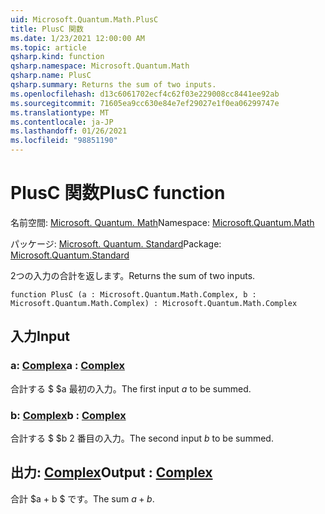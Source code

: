```yaml
---
uid: Microsoft.Quantum.Math.PlusC
title: PlusC 関数
ms.date: 1/23/2021 12:00:00 AM
ms.topic: article
qsharp.kind: function
qsharp.namespace: Microsoft.Quantum.Math
qsharp.name: PlusC
qsharp.summary: Returns the sum of two inputs.
ms.openlocfilehash: d13c6061702ecf4c62f03e229008cc8441ee92ab
ms.sourcegitcommit: 71605ea9cc630e84e7ef29027e1f0ea06299747e
ms.translationtype: MT
ms.contentlocale: ja-JP
ms.lasthandoff: 01/26/2021
ms.locfileid: "98851190"
---
```

# <a name="plusc-function"></a><span data-ttu-id="f36e8-102">PlusC 関数</span><span class="sxs-lookup"><span data-stu-id="f36e8-102">PlusC function</span></span>

<span data-ttu-id="f36e8-103">名前空間: [Microsoft. Quantum. Math](xref:Microsoft.Quantum.Math)</span><span class="sxs-lookup"><span data-stu-id="f36e8-103">Namespace: [Microsoft.Quantum.Math](xref:Microsoft.Quantum.Math)</span></span>

<span data-ttu-id="f36e8-104">パッケージ: [Microsoft. Quantum. Standard](https://nuget.org/packages/Microsoft.Quantum.Standard)</span><span class="sxs-lookup"><span data-stu-id="f36e8-104">Package: [Microsoft.Quantum.Standard](https://nuget.org/packages/Microsoft.Quantum.Standard)</span></span>


<span data-ttu-id="f36e8-105">2つの入力の合計を返します。</span><span class="sxs-lookup"><span data-stu-id="f36e8-105">Returns the sum of two inputs.</span></span>

```qsharp
function PlusC (a : Microsoft.Quantum.Math.Complex, b : Microsoft.Quantum.Math.Complex) : Microsoft.Quantum.Math.Complex
```


## <a name="input"></a><span data-ttu-id="f36e8-106">入力</span><span class="sxs-lookup"><span data-stu-id="f36e8-106">Input</span></span>

### <a name="a--complex"></a><span data-ttu-id="f36e8-107">a: [Complex](xref:Microsoft.Quantum.Math.Complex)</span><span class="sxs-lookup"><span data-stu-id="f36e8-107">a : [Complex](xref:Microsoft.Quantum.Math.Complex)</span></span>

<span data-ttu-id="f36e8-108">合計する $ $a 最初の入力。</span><span class="sxs-lookup"><span data-stu-id="f36e8-108">The first input $a$ to be summed.</span></span>


### <a name="b--complex"></a><span data-ttu-id="f36e8-109">b: [Complex](xref:Microsoft.Quantum.Math.Complex)</span><span class="sxs-lookup"><span data-stu-id="f36e8-109">b : [Complex](xref:Microsoft.Quantum.Math.Complex)</span></span>

<span data-ttu-id="f36e8-110">合計する $ $b 2 番目の入力。</span><span class="sxs-lookup"><span data-stu-id="f36e8-110">The second input $b$ to be summed.</span></span>



## <a name="output--complex"></a><span data-ttu-id="f36e8-111">出力: [Complex](xref:Microsoft.Quantum.Math.Complex)</span><span class="sxs-lookup"><span data-stu-id="f36e8-111">Output : [Complex](xref:Microsoft.Quantum.Math.Complex)</span></span>

<span data-ttu-id="f36e8-112">合計 $a + b $ です。</span><span class="sxs-lookup"><span data-stu-id="f36e8-112">The sum $a + b$.</span></span>